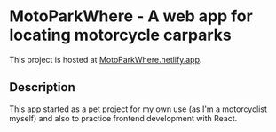 # MotoParkWhere - A web app for locating motorcycle carparks

This project is hosted at [MotoParkWhere.netlify.app](https://motoparkwhere.netlify.app).

## Description
This app started as a pet project for my own use (as I'm a motorcyclist myself) and also to practice frontend development with React.

